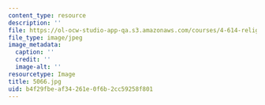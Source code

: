```yaml
---
content_type: resource
description: ''
file: https://ol-ocw-studio-app-qa.s3.amazonaws.com/courses/4-614-religious-architecture-and-islamic-cultures-fall-2002/b4f29fbeaf34261e0f6b2cc59258f801_5066.jpg
file_type: image/jpeg
image_metadata:
  caption: ''
  credit: ''
  image-alt: ''
resourcetype: Image
title: 5066.jpg
uid: b4f29fbe-af34-261e-0f6b-2cc59258f801
---
```

